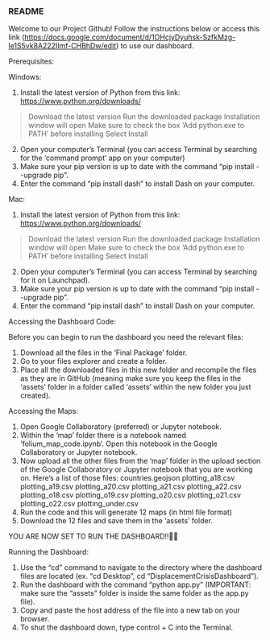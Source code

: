 ### README

Welcome to our Project Github! Follow the instructions below or access this link (https://docs.google.com/document/d/1OHcjyDyuhsk-SzfkMzg-le1S5vk8A222Ilmf-CHBhDw/edit) to use our dashboard.

Prerequisites:

Windows:
1. Install the latest version of Python from this link: https://www.python.org/downloads/ 
  >Download the latest version
  >Run the downloaded package
  >Installation window will open
  >Make sure to check the box ‘Add python.exe to PATH’ before installing
  >Select Install 
2. Open your computer’s Terminal (you can access Terminal by searching for the ‘command prompt’ app on your computer)
3. Make sure your pip version is up to date with the command “pip install --upgrade pip”.
4. Enter the command “pip install dash” to install Dash on your computer.

Mac:
1. Install the latest version of Python from this link: https://www.python.org/downloads/  
  >Download the latest version
  >Run the downloaded package 
  >Installation window will open
  >Make sure to check the box ‘Add python.exe to PATH’ before installing
  >Select Install 
2. Open your computer’s Terminal (you can access Terminal by searching for it on Launchpad).
3. Make sure your pip version is up to date with the command “pip install --upgrade pip”.
4. Enter the command “pip install dash” to install Dash on your computer.


Accessing the Dashboard Code:

Before you can begin to run the dashboard you need the relevant files:
1. Download all the files in the ‘Final Package’ folder.
2. Go to your files explorer and create a folder.
3. Place all the downloaded files in this new folder and recompile the files as they are in GitHub (meaning make sure you keep the files in the ‘assets’ folder in a folder called ‘assets’ within the new folder you just created).

Accessing the Maps:

1. Open Google Collaboratory (preferred) or Jupyter notebook.
2. Within the ‘map’ folder there is a notebook named ‘folium_map_code.ipynb’. Open this notebook in the Google Collaboratory or Jupyter notebook.
3. Now upload all the other files from the ‘map’ folder in the upload section of the Google Collaboratory or Jupyter notebook that you are working on.
Here’s a list of those files:
  countries.geojson
  plotting_a18.csv
  plotting_a19.csv
  plotting_a20.csv
  plotting_a21.csv
  plotting_a22.csv
  plotting_o18.csv
  plotting_o19.csv
  plotting_o20.csv
  plotting_o21.csv
  plotting_o22.csv 
  plotting_under.csv
4. Run the code and this will generate 12 maps (in html file format)
5. Download the 12 files and save them in the ‘assets’ folder.

YOU ARE NOW SET TO RUN THE DASHBOARD!!🎉🎉

Running the Dashboard:
1. Use the “cd” command to navigate to the directory where the dashboard files are located (ex. “cd Desktop”, cd “DisplacementCrisisDashboard”).
2. Run the dashboard with the command “python app.py” (IMPORTANT: make sure the “assets” folder is inside the same folder as the app.py file).
3. Copy and paste the host address of the file into a new tab on your browser.
4. To shut the dashboard down, type control + C into the Terminal.

